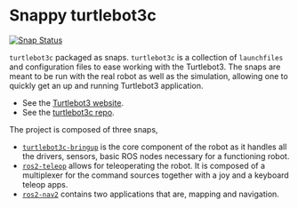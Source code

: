 # Snappy turtlebot3c

[![Snap Status](https://build.snapcraft.io/badge/canonical/turtlebot3c-snap.svg)](https://build.snapcraft.io/user/canonical/turtlebot3c-snap)

`turtlebot3c` packaged as snaps.
`turtlebot3c` is a collection of `launchfiles` and configuration files to ease working with the Turtlebot3.
The snaps are meant to be run with the real robot as well as the simulation, allowing one to quickly get an up and running Turtlebot3 application.

- See the [Turtlebot3 website](http://emanual.robotis.com/docs/en/platform/turtlebot3/overview/).
- See the [turtlebot3c repo](https://github.com/canonical/turtlebot3c).

The project is composed of three snaps,

- [`turtlebot3c-bringup`](./turtlebot3c-bringup-snap/README.md) is the core component of the robot as it handles all the drivers, sensors, basic ROS nodes necessary for a functioning robot.
- [`ros2-teleop`](https://snapcraft.io/ros2-teleop) allows for teleoperating the robot.
  It is composed of a multiplexer for the command sources together with a joy and a keyboard teleop apps.
- [`ros2-nav2`](https://snapcraft.io/ros2-nav2) contains two applications that are, mapping and navigation.
